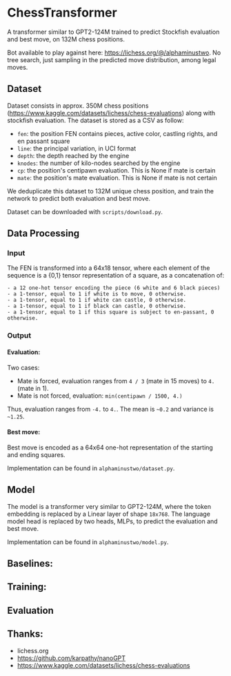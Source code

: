 # ChessTransformer

A transformer similar to GPT2-124M trained to predict Stockfish evaluation and best move, on 132M chess positions. 

Bot available to play against here: https://lichess.org/@/alphaminustwo. No tree search, just sampling in the predicted move distribution, among legal moves.

## Dataset

Dataset consists in approx. 350M chess positions (https://www.kaggle.com/datasets/lichess/chess-evaluations) along with stockfish evaluation. The dataset is stored as a CSV as follow:


- `fen`: the position FEN contains pieces, active color, castling rights, and en passant square
- `line`: the principal variation, in UCI format
- `depth`: the depth reached by the engine
- `knodes`: the number of kilo-nodes searched by the engine
- `cp`: the position's centipawn evaluation. This is None if mate is certain
- `mate`: the position's mate evaluation. This is None if mate is not certain


 We deduplicate this dataset to 132M unique chess position, and train the network to predict both evaluation and best move. 

Dataset can be downloaded with `scripts/download.py`.

## Data Processing


### Input

The FEN is transformed into a 64x18 tensor, where each element of the sequence is a {0,1} tensor representation of a square, as a concatenation of:

```
- a 12 one-hot tensor encoding the piece (6 white and 6 black pieces)
- a 1-tensor, equal to 1 if white is to move, 0 otherwise.
- a 1-tensor, equal to 1 if white can castle, 0 otherwise.
- a 1-tensor, equal to 1 if black can castle, 0 otherwise.
- a 1-tensor, equal to 1 if this square is subject to en-passant, 0 otherwise.
```

### Output

#### Evaluation:

Two cases:
- Mate is forced, evaluation ranges from `4 / 3` (mate in 15 moves) to `4.` (mate in 1).
- Mate is not forced, evaluation: `min(centipawn / 1500, 4.)`

Thus, evaluation ranges from `-4.` to `4.`. The mean is `~0.2` and variance is `~1.25`.

#### Best move:

Best move is encoded as a 64x64 one-hot representation of the starting and ending squares.


Implementation can be found in `alphaminustwo/dataset.py`.

## Model

The model is a transformer very similar to GPT2-124M, where the token embedding is replaced by a Linear layer of shape `18x768`. The language model head is replaced by two heads, MLPs, to predict the evaluation and best move.

Implementation can be found in `alphaminustwo/model.py`.

## Baselines:


## Training:


## Evaluation

## Thanks:
- lichess.org
- https://github.com/karpathy/nanoGPT
- https://www.kaggle.com/datasets/lichess/chess-evaluations
